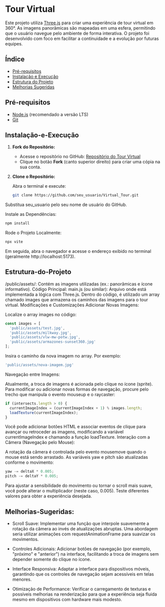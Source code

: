 # Tour Virtual

Este projeto utiliza [Three.js](https://threejs.org/) para criar uma experiência de tour virtual em 360°. As imagens panorâmicas são mapeadas em uma esfera, permitindo que o usuário navegue pelo ambiente de forma interativa. O projeto foi desenvolvido com foco em facilitar a continuidade e a evolução por futuras equipes.

## Índice

- [Pré-requisitos](#pré-requisitos)
- [Instalação e Execução](#instalação-e-execução)
- [Estrutura do Projeto](#estrutura-do-projeto)
- [Melhorias Sugeridas](#melhorias-sugeridas)

## Pré-requisitos

- [Node.js](https://nodejs.org/) (recomendado a versão LTS)
- [Git](https://git-scm.com/)

## Instalação-e-Execução

1. **Fork do Repositório:**

   - Acesse o repositório no GitHub: [Repositório do Tour Virtual](https://github.com/Guglevers/Virtual_Tour)
   - Clique no botão **Fork** (canto superior direito) para criar uma cópia na sua conta.

2. **Clone o Repositório:**

   Abra o terminal e execute:
   ```bash
   git clone https://github.com/seu_usuario/Virtual_Tour.git
Substitua seu_usuario pelo seu nome de usuário do GitHub.

Instale as Dependências:
```bash
npm install
```

Rode o Projeto Localmente:
```bash
npx vite
```

Em seguida, abra o navegador e acesse o endereço exibido no terminal (geralmente http://localhost:5173).

## Estrutura-do-Projeto
/public/assets/: Contém as imagens utilizadas (ex.: panorâmicas e ícone informativo).
Código Principal:
main.js (ou similar): Arquivo onde está implementada a lógica com Three.js.
Dentro do código, é utilizado um array chamado images que armazena os caminhos das imagens para o tour virtual.
Modificações e Customizações
Adicionar Novas Imagens:

Localize o array images no código:
```js
const images = [
  'public/assets/test.jpg', 
  'public/assets/milkway.jpg', 
  'public/assets/vlw-mw-potw.jpg', 
  'public/assets/armazones-sunset360.jpg'
];
```
Insira o caminho da nova imagem no array. Por exemplo:
```js
'public/assets/nova-imagem.jpg'
```
Navegação entre Imagens:

Atualmente, a troca de imagens é acionada pelo clique no ícone (sprite). Para modificar ou adicionar novas formas de navegação, procure pelo trecho que manipula o evento mouseup e o raycaster:
```js
if (intersects.length > 0) {
  currentImageIndex = (currentImageIndex + 1) % images.length;
  loadTexture(currentImageIndex);
}
```
Você pode adicionar botões HTML e associar eventos de clique para avançar ou retroceder as imagens, modificando a variável currentImageIndex e chamando a função loadTexture.
Interação com a Câmera (Navegação pelo Mouse):

A rotação da câmera é controlada pelo evento mousemove quando o mouse está sendo arrastado. As variáveis yaw e pitch são atualizadas conforme o movimento:
```js
yaw -= deltaX * 0.005;
pitch -= deltaY * 0.005;
```
Para ajustar a sensibilidade do movimento ou tornar o scroll mais suave, você pode alterar o multiplicador (neste caso, 0.005). Teste diferentes valores para obter a experiência desejada.

## Melhorias-Sugeridas:

* Scroll Suave: Implementar uma função que interpole suavemente a rotação da câmera ao invés de atualizações abruptas. Uma abordagem seria utilizar animações com requestAnimationFrame para suavizar os movimentos.

* Controles Adicionais: Adicionar botões de navegação (por exemplo, "próximo" e "anterior") na interface, facilitando a troca de imagens sem depender somente do clique no ícone.

* Interface Responsiva: Adaptar a interface para dispositivos móveis, garantindo que os controles de navegação sejam acessíveis em telas menores.

* Otimização de Performance: Verificar o carregamento de texturas e possíveis melhorias na renderização para que a experiência seja fluida mesmo em dispositivos com hardware mais modesto.

